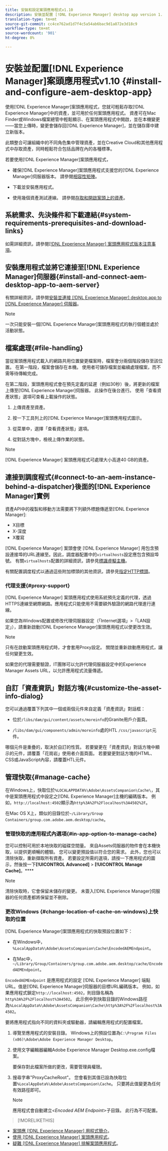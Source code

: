 ```yaml
---
title: 安裝和設定案頭應用程式v1.10
description: 安裝並配置 [!DNL Experience Manager] desktop app version 1.10 to work with [!DNL Assets] 伺服器，並將資產映射為在案頭上作為驅動器裝載。
translation-type: tm+mt
source-git-commit: cc4ce762ad1d7f4c5a54ab6bac9d1a872e3d18c9
workflow-type: tm+mt
source-wordcount: '901'
ht-degree: 0%

---
```



# 安裝並配置[!DNL Experience Manager]案頭應用程式v1.10 {#install-and-configure-aem-desktop-app}

使用[!DNL Experience Manager]案頭應用程式，您就可輕鬆存取[!DNL Experience Manager]中的資產，並可用於任何案頭應用程式。 資產可在Mac Finder或Windows檔案總管中輕鬆顯示、在案頭應用程式中開啟，並在本機變更——當您上傳時，變更會儲存回[!DNL Experience Manager]，並在儲存庫中建立新版本。

此類整合可讓組織中的不同角色集中管理資產，並在Creative Cloud和其他應用程式中存取資產，同時輕鬆符合包括品牌在內的各種標準。

若要使用[!DNL Experience Manager]案頭應用程式，

* 確保[!DNL Experience Manager]案頭應用程式支援您的[!DNL Experience Manager]伺服器版本。 請參閱[相容性矩陣](release-notes-of-v1.md#compatibilitymatrix)。

* 下載並安裝應用程式。

* 使用幾個資產測試連線。 請參閱[存取和開啟案頭上的資產](use-app-v1.md#openondesktop)。

## 系統需求、先決條件和下載連結{#system-requirements-prerequisites-and-download-links}

如需詳細資訊，請參閱[[!DNL Experience Manager] 案頭應用程式版本注意事項](release-notes-of-v1.md)。

## 安裝應用程式並將它連接至[!DNL Experience Manager]伺服器{#install-and-connect-aem-desktop-app-to-aem-server}

有關詳細資訊，請參閱[安裝並連接 [!DNL Experience Manager] desktop app to [!DNL Experience Manager] 伺服器](use-app-v1.md#installandconnect)。

>[!NOTE]
>
>一次只能安裝一個[!DNL Experience Manager]案頭應用程式的執行個體並處於活動狀態。

## 檔案處理{#file-handling}

當從案頭應用程式載入的網路共用位置變更檔案時，檔案會分兩個階段儲存至該位置。 在第一階段，檔案會儲存在本機。 使用者可儲存檔案並繼續處理檔案，而不需等待傳輸完成。

在第二階段，案頭應用程式會在預先定義的延遲（例如30秒）後，將更新的檔案上傳至[!DNL Experience Manager]伺服器。 此操作在後台進行。 使用「查看資產狀態」選項可查看上載操作的狀態。

1. 上傳資產至資產。

1. 按一下工具列上的[!DNL Experience Manager]案頭應用程式圖示。

1. 從菜單中，選擇「查看資產狀態」選項。

1. 從對話方塊中，檢視上傳作業的狀態。

>[!NOTE]
>
>[!DNL Experience Manager] 案頭應用程式可處理大小高達40 GB的資產。

## 連接到調度程式{#connect-to-an-aem-instance-behind-a-dispatcher}後面的[!DNL Experience Manager]實例

資產API中的複製和移動方法需要將下列額外標題傳遞至[!DNL Experience Manager]:

* X目標
* X-深度
* X覆寫

[!DNL Experience Manager] 案頭會使 [!DNL Experience Manager] 用包含預設連接埠的URL連線至。因此，調度器配置中的`virtualhosts`設定應包含預設埠號。 有關`virtualhosts`配置的詳細資訊，請參見[標識虛擬主機](https://experienceleague.adobe.com/docs/experience-manager-dispatcher/using/configuring/dispatcher-configuration.html#identifying-virtual-hosts-virtualhosts)。

有關配置調度程式以通過這些附加標頭的其他資訊，請參見[指定HTTP標頭](https://experienceleague.adobe.com/docs/experience-manager-dispatcher/using/configuring/dispatcher-configuration.html#specifying-the-http-headers-to-pass-through-clientheaders)。

### 代理支援{#proxy-support}

[!DNL Experience Manager] 案頭應用程式使用系統預先定義的代理，透過HTTPS連線至網際網路。應用程式只能使用不需要額外驗證的網路代理進行連線。

如果您為Windows配置或修改代理伺服器設定（「Internet選項」>「LAN設定」），請重新啟動[!DNL Experience Manager]案頭應用程式以使更改生效。

>[!NOTE]
>
>只有在啟動案頭應用程式時，才會套用Proxy設定。 關閉並重新啟動應用程式，讓任何變更生效。

如果您的代理需要驗證，IT團隊可以允許代理伺服器設定中的Experience Manager Assets URL，以允許應用程式流量傳遞。

## 自訂「資產資訊」對話方塊{#customize-the-asset-info-dialog}

您可以通過覆蓋下列其中一個或兩個元件來自定義「資產資訊」對話框：

* 位於`/libs/dam/gui/content/assets/moreinfo`的Granite用戶介面頁。

* `/libs/dam/gui/components/admin/moreinfo`處的HTL `/css/javascript`元件。

哪個元件是重疊的，取決於自訂的性質。 若要變更在「資產資訊」對話方塊中顯示的元件，請覆蓋「花崗岩」使用者介面頁面。 若要變更對話方塊的HTML、CSS或JavaScript內容，請覆蓋HTL元件。

## 管理快取{#manage-cache}

在Windows上，快取位於`%LOCALAPPDATA%\Adobe\AssetsCompanion\Cache\`，其中是案頭應用程式中設定之[!DNL Experience Manager]主機的編碼版本。 例如，`http://localhost:4502`顯示為`http%3A%2F%2Flocalhost%3A4502%2F`。

在Mac OS X上，類似的目錄位於`~/Library/Group Containers/group.com.adobe.aem.desktop/cache`。

### 管理快取的應用程式內選項{#in-app-option-to-manage-cache}

您可以控制可用於本地快取的磁碟空間量。 來自Assets伺服器的物件會在本機快取，以提供更順暢的體驗。 您可以變更預設值以符合您的需求。 此外，您也可以清除快取，重新擷取所有資產。 若要設定所需的選項，請按一下應用程式的圖示，然後按一下&#x200B;**[!UICONTROL Advanced]** > **[!UICONTROL Manage Cache]**。****

>[!NOTE]
>
>清除快取時，它會保留未儲存的變更。 未簽入[!DNL Experience Manager]伺服器的任何資產都將保留並不刪除。

### 更改Windows {#change-location-of-cache-on-windows}上快取的位置

[!DNL Experience Manager]案頭應用程式的快取預設位置如下：

* 在Windows中，`%LocalAppData%\Adobe\AssetsCompanion\Cache\EncodedAEMEndpoint`。

* 在Mac中，`~/Library/Group/Containers/group.com.adobe.aem.desktop/cache/EncodedAEMEndpoint`。

`EncodedAEMEndpoint` 是應用程式的設定 [!DNL Experience Manager] 端點URL。值是[!DNL Experience Manager]伺服器的目標URL編碼版本。 例如，如果應用程式鎖定`http://localhost:4502`，則目錄名稱為`http%3A%2F%2Flocalhost%3A4502`。 此示例中到快取目錄的Windows路徑為`%LocalAppData%\Adobe\AssetsCompanion\Cache\http%3A%2F%2Flocalhost%3A4502`。

要將應用程式指向不同的資料夾或驅動器，請編輯應用程式的配置檔案。

1. 導覽至應用程式的安裝目錄。 Windows上的預設位置為`C:\Program Files (x86)\Adobe\Adobe Experience Manager Desktop`。

1. 使用文字編輯器編輯Adobe Experience Manager Desktop.exe.config檔案。

   要保存對此檔案所做的更改，需要管理員權限。

1. 搜尋字串&quot;ProxyCacheRoot&quot;。 您會看到其值已設為快取位置`%LocalAppData%\Adobe\AssetsCompanion\Cache`。 只要將此值變更為任何有效路徑即可。

   >[!NOTE]
   >
   >應用程式會自動建立&#x200B;*&lt;Encoded AEM Endpoint>*&#x200B;子目錄。 此行為不可配置。

>[!MORELIKETHIS]
* [案頭應 [!DNL Experience Manager] 用程式簡介](https://experienceleague.adobe.com/docs/experience-manager-learn/assets/creative-workflows/aem-desktop-app.html)。
* [使用 [!DNL Experience Manager] 案頭應用程式](use-app-v1.md)。
* [疑難 [!DNL Experience Manager] 排解案頭應用程式](troubleshoot-app-v1.md)。


